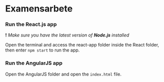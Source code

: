 # Examensarbete

### Run the React.js app
__!__ *Make sure you have the latest version of __Node.js__ installed*

Open the terminal and access the react-app folder inside the React folder, then enter `npm start` to run the app.

### Run the AngularJS app
Open the AngularJS folder and open the `index.html` file.

